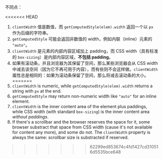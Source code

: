 不同点：

<<<<<<< HEAD
1. `clientWidth` 值是数值，而 `getComputedStyle(elem).width` 返回一个以 `px` 作为后缀的字符串。
2. `getComputedStyle` 可能会返回非数值的 width，例如内联（inline）元素的 `"auto"`。
3. `clientWidth` 是元素的内部内容区域加上 padding，而 CSS width（具有标准的 `box-sizing`）是内部内容区域，**不包括 padding**。
4. 如果有滚动条，并且浏览器为其保留了空间，那么某些浏览器会从 CSS width 中减去该空间（因为它不再可用于内容），而有些则不会这样做。`clientWidth` 属性总是相同的：如果为滚动条保留了空间，那么将减去滚动条的大小。
=======
1. `clientWidth` is numeric, while `getComputedStyle(elem).width` returns a string with `px` at the end.
2. `getComputedStyle` may return non-numeric width like `"auto"` for an inline element.
3. `clientWidth` is the inner content area of the element plus paddings, while CSS width (with standard `box-sizing`) is the inner content area *without paddings*.
4. If there's a scrollbar and the browser reserves the space for it, some browser substract that space from CSS width (cause it's not available for content any more), and some do not. The `clientWidth` property is always the same: scrollbar size is substracted if reserved.
>>>>>>> 62299ed853674c4fd1427cd310516d5535bce648
